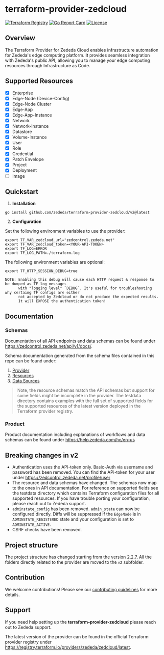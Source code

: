 # terraform-provider-zedcloud

[![Terraform Registry](https://img.shields.io/badge/terraform-registry-blue.svg)](https://registry.terraform.io/providers/zededa/zedcloud/latest)
[![Go Report Card](https://goreportcard.com/badge/github.com/zededa/terraform-provider-zedcloud)](https://goreportcard.com/report/github.com/zededa/terraform-provider-zedcloud)
[![License](https://img.shields.io/badge/License-Apache%202.0-blue.svg)](LICENSE)

## Overview

The Terraform Provider for Zededa Cloud enables infrastructure automation for Zededa's edge computing platform. It provides seamless integration with Zededa's public API, allowing you to manage your edge computing resources through Infrastructure as Code.

## Supported Resources

- [x] Enterprise
- [x] Edge-Node (Device-Config)
- [x] Edge-Node Cluster
- [x] Edge-App
- [x] Edge-App-Instance
- [x] Network
- [x] Network-Instance
- [x] Datastore
- [x] Volume-Instance
- [x] User
- [x] Role
- [x] Credential
- [x] Patch Envelope
- [x] Project
- [x] Deployment
- [ ] Image

## Quickstart

1. **Installation**
```
go install github.com/zededa/terraform-provider-zedcloud/v2@latest
```

2. **Configuration**

Set the following environment variables to use the provider:
```
export TF_VAR_zedcloud_url="zedcontrol.zededa.net"
export TF_VAR_zedcloud_token=<YOUR-API-TOKEN>
export TF_LOG=ERROR
export TF_LOG_PATH=./terraform.log
```

The following environment variables are optional:
``` 
export TF_HTTP_SESSION_DEBUG=true

NOTE: Enabling this debug will cause each HTTP request & response to be dumped as TF log messages 
      with "logging level" `DEBUG`. It's useful for troubleshooting why certaing TF configs are either 
      not accepted by Zedcloud or do not produce the expected results. 
      It will EXPOSE the authentication token!
```

## Documentation

### Schemas

Documentation of all API endpoints and data schemas can be found under https://zedcontrol.zededa.net/api/v1/docs/.

Schema documentation generated from the schema files contained in this repo can be found under:
1. [Provider](https://github.com/zededa/terraform-provider-zedcloud/blob/main/docs/index.md)
1. [Resources](https://github.com/zededa/terraform-provider-zedcloud/tree/main/docs/resources)
1. [Data Sources](https://github.com/zededa/terraform-provider-zedcloud/tree/main/docs/data-sources)

> Note, the resource schemas match the API schemas but support for some fields might be incomplete in the provider. The testdata directory contains examples with the full set of supported fields for the supported resources of the latest version deployed in the Terraform provider registry.

### Product

Product documentation including explanations of workflows and data schemas can be found under https://help.zededa.com/hc/en-us

## Breaking changes in v2

- Authentication uses the API-token only. Basic-Auth via username and password has been removed. You can find the API-token for your user under https://zedcontrol.zededa.net/profile/user
- The resource and data schemas have changed. The schemas now map to the ones in API documentation. For reference on supported fields see the testdata directory which contains Terraform configuration files for all supported resources. If you have trouble porting your configuration, please reach out to Zededa support.
- `adminstate_config` has been removed. `admin_state` can now be configured directly. Diffs will be suppressed if the `EdgeNode` is in `ADMINSTATE_REGISTERED` state and your configuration is set to `ADMINSTATE_ACTIVE`.
- CSRF checks have been removed.

## Project structure

The project structure has changed starting from the version 2.2.7. All the folders directly related to the provider are moved to the `v2` subfolder.

## Contribution

We welcome contributions! Please see our [contributing guidelines](CONTRIBUTING.md) for more details.

## Support

If you need help setting up the __terraform-provider-zedcloud__ please reach out to Zededa support.

The latest version of the provider can be found in the official Terraform provider registry under https://registry.terraform.io/providers/zededa/zedcloud/latest.

